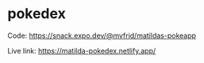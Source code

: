 # pokedex

Code:
https://snack.expo.dev/@mvfrid/matildas-pokeapp

Live link:
https://matilda-pokedex.netlify.app/